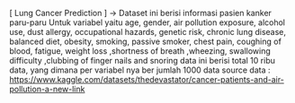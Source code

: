[ Lung Cancer Prediction ]	->
Dataset ini berisi informasi pasien kanker paru-paru
Untuk variabel yaitu age, gender, air pollution exposure, alcohol use, dust allergy, occupational hazards, genetic risk, chronic lung disease, balanced diet, obesity, smoking, passive smoker, chest pain, coughing of blood, fatigue, weight loss ,shortness of breath ,wheezing, swallowing difficulty ,clubbing of finger nails and snoring
data ini berisi total 10 ribu data, yang dimana per variabel nya ber jumlah 1000 data
source data : https://www.kaggle.com/datasets/thedevastator/cancer-patients-and-air-pollution-a-new-link
